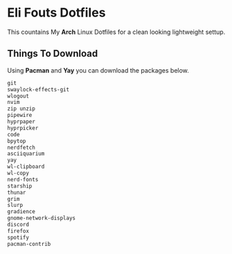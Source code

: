 # Eli Fouts Dotfiles
This countains My **Arch** Linux Dotfiles for a clean looking lightweight settup.
## Things To Download
Using **Pacman** and **Yay** you can download the packages below.
```txt
git
swaylock-effects-git
wlogout
nvim
zip unzip
pipewire
hyprpaper
hyprpicker
code
bpytop
nerdfetch
asciiquarium
yay
wl-clipboard
wl-copy
nerd-fonts
starship
thunar
grim
slurp
gradience
gnome-network-displays
discord
firefox
spotify
pacman-contrib
```
